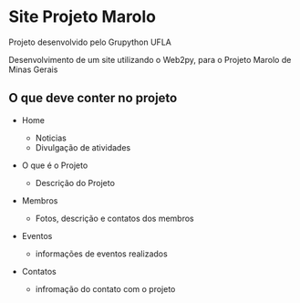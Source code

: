Site Projeto Marolo
===================

Projeto desenvolvido pelo Grupython UFLA

Desenvolvimento de um site utilizando o Web2py, para o Projeto Marolo de Minas Gerais

O que deve conter no projeto
----------------------------

- Home

  - Noticias
  - Divulgação de atividades

- O que é o Projeto

  - Descrição do Projeto

- Membros

  - Fotos, descrição e contatos dos membros

- Eventos

  - informações de eventos realizados

- Contatos

  - infromação do contato com o projeto
